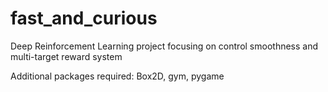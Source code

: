 # fast_and_curious
Deep Reinforcement Learning project focusing on control smoothness and multi-target reward system

Additional packages required: Box2D, gym, pygame
